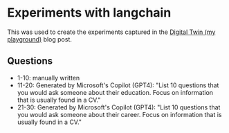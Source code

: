 # Experiments with langchain

This was used to create the experiments captured in the 
[Digital Twin (my playground)](https://savas.me/2024/02/25/digital-twin-my-playground/) blog post.

## Questions

* 1-10: manually written
* 11-20: Generated by Microsoft's Copilot (GPT4): "List 10 questions that you would ask someone about their education. Focus on information that is usually found in a CV."
* 21-30: Generated by Microsoft's Copilot (GPT4): "List 10 questions that you would ask someone about their career. Focus on information that is usually found in a CV."
